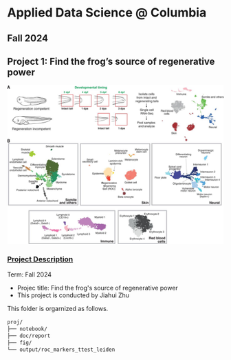 # Applied Data Science @ Columbia
## Fall 2024
## Project 1: Find the frog’s source of regenerative power

![image](fig/Fig1.jpeg)

### [Project Description](doc/Proj1_desc.md)

Term: Fall 2024

+ Projec title: Find the frog's source of regenerative power
+ This project is conducted by Jiahui Zhu

This folder is orgarnized as follows.

```
proj/
├── notebook/
├── doc/report
├── fig/
└── output/roc_markers_ttest_leiden
```
